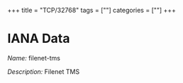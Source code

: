 +++
title = "TCP/32768"
tags = [""]
categories = [""]
+++

# IANA Data

_Name:_ filenet-tms

_Description:_ Filenet TMS

